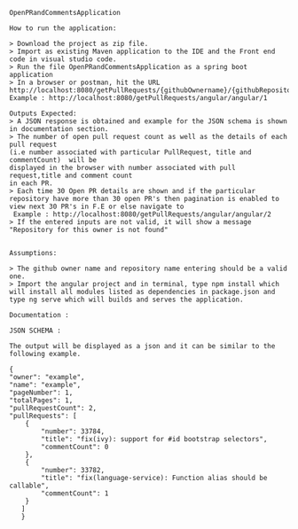 	OpenPRandCommentsApplication
	
	How to run the application:
	
	> Download the project as zip file.
	> Import as existing Maven application to the IDE and the Front end code in visual studio code.
	> Run the file OpenPRandCommentsApplication as a spring boot application
	> In a browser or postman, hit the URL http://localhost:8080/getPullRequests/{githubOwnername}/{githubRepositoryname}/1
	Example : http://localhost:8080/getPullRequests/angular/angular/1
	
	Outputs Expected:
	> A JSON response is obtained and example for the JSON schema is shown in documentation section.
	> The number of open pull request count as well as the details of each pull request 
	(i.e number associated with particular PullRequest, title and commentCount)  will be 
	displayed in the browser with number associated with pull request,title and comment count 
	in each PR.
	> Each time 30 Open PR details are shown and if the particular repository have more than 30 open PR's then pagination is enabled to view next 30 PR's in F.E or else navigate to 
	 Example : http://localhost:8080/getPullRequests/angular/angular/2
	> If the entered inputs are not valid, it will show a message "Repository for this owner is not found"
	
	
	Assumptions:
	
	> The github owner name and repository name entering should be a valid one.
	> Import the angular project and in terminal, type npm install which will install all modules listed as dependencies in package.json and type ng serve which will builds and serves the application.
	
	Documentation :
	
	JSON SCHEMA :
	
	The output will be displayed as a json and it can be similar to the following example.
	
	{
    "owner": "example",
    "name": "example",
    "pageNumber": 1,
    "totalPages": 1,
    "pullRequestCount": 2,
    "pullRequests": [
        {
            "number": 33784,
            "title": "fix(ivy): support for #id bootstrap selectors",
            "commentCount": 0
        },
        {
            "number": 33782,
            "title": "fix(language-service): Function alias should be callable",
            "commentCount": 1
        }
       ]
       }
